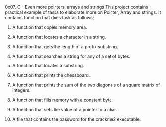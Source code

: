 0x07. C - Even more pointers, arrays and strings
This project contains practical example of tasks to elaborate more on Pointer, Array and strings.
It contains function that does task as follows;

1. A function that copies memory area.

2. A function that locates a character in a string.

3. A function that gets the length of a prefix substring.

4. A function that searches a string for any of a set of bytes.

5. A function that locates a substring.

6. A function that prints the chessboard.

7. A function that prints the sum of the two diagonals of a square matrix of integers.

8. A function that fills memory with a constant byte.

9. A function that sets the value of a pointer to a char.

10. A file that contains the password for the crackme2 executable.
